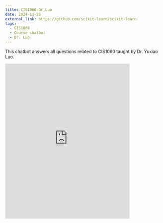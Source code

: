 ```yaml
---
title: CIS1060-Dr.Luo
date: 2024-11-26
external_link: https://github.com/scikit-learn/scikit-learn
tags:
  - CIS1060
  - Course chatbot
  - Dr. Luo
---
```


This chatbot answers all questions related to CIS1060 taught by Dr. Yuxiao Luo.

<!--more-->

<!-- Chatbot HTML code -->
<div id="chatbot">
  <iframe
    src="https://copilotstudio.microsoft.com/environments/Default-0f1fb691-2393-48df-971c-93aa52a95600/bots/cre42_copilot_ciLg9/webchat?__version__=2"
    width="400"
    height="500"
    style="border: none;">
  </iframe>
</div>
